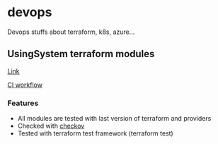 # devops
Devops stuffs about terraform, k8s, azure...

## UsingSystem terraform modules

[Link](https://github.com/using-system/devops/tree/main/terraform/modules)

[CI workflow](https://github.com/using-system/devops/actions/workflows/validate-tf.yml)

### Features

  - All modules are tested with last version of terraform and providers
  - Checked with [checkov](https://www.checkov.io)
  - Tested with terraform test framework (terraform test)